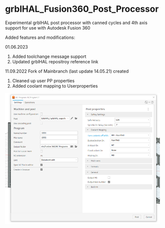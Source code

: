 # grblHAL_Fusion360_Post_Processor
Experimental grblHAL post processor with canned cycles and 4th axis support for use with Autodesk Fusion 360

Added features and modifications:

01.06.2023
1. Added toolchange message support
2. Updated grblHAL repositroy reference link

11.09.2022 
Fork of Mainbranch (last update 14.05.21) created
1. Cleaned up user PP properties
2. Added coolant mapping to Userproperties


![image](https://github.com/Dietz0r/grblHAL_Fusion360_Post_Processor/blob/main/PPOptions2.png)

